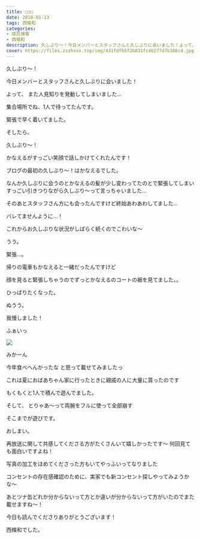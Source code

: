 ```yaml
---
title: ◯◯◯
date: 2018-01-13
tags: 西條和
categories: 
- 成员博客
- 西條和
description: 久しぶり〜！今日メンバーとスタッフさんと久しぶりに会いました！よって、また人見知りを発動してしまいました…集合場所でね、1人で待...
cover: https://files.zzzhxxx.top/img/431fdf65f2b031fc46277d7b186c4.jpg 
---
```








久しぶり〜！










今日メンバーとスタッフさんと久しぶりに会いました！








よって、
また人見知りを発動してしまいました…







集合場所でね、1人で待ってたんです。




緊張で早く着いてました。





そしたら、





久しぶり〜！









かなえるがすっごい笑顔で話しかけてくれたんです！







ブログの最初の久しぶり〜！はかなえるでした。








なんか久しぶりに会うのとかなえるの髪が少し変わってたのとで緊張してしまいすっごい引きつりながら久しぶり〜って言っちゃいました…









そのあとスタッフさん方にも会ったんですけど終始あわあわしてました…




バレてませんように…！









これからお久しぶりな状況がしばらく続くのでこわいな〜



うう。



緊張…。








帰りの電車もかなえると一緒だったんですけど




顔を見ると緊張しちゃうのでずっとかなえるのコートの裾を見てました。。







ひっぱりたくなった。





ぬうう。





我慢しました！








ふぁいっ




![](https://files.zzzhxxx.top/img/431fdf65f2b031fc46277d7b186c4.jpg)









みかーん





今年食べへんかったな
と思って載せてみましたっ





これは夏におばあちゃん家に行ったときに親戚の人に大量に貰ったのです






もくもくと1人で積んで遊んでました。







そして、
とりゃあ〜って両腕をフルに使って全部崩す





そこまでが遊びです。











おしまい。






再放送に関して共感してくださる方がたくさんいて嬉しかったです〜
何回見ても面白いですよね！




写真の加工をほめてくださった方もいてやっふいってなりました




コンセントの存在感確認のために、実家でも新コンセント探しやってみようかな〜




あとツナ缶どれか分からないって方とか違いが分からないって方がいたのでまた載せますね〜！





今日も読んでくださりありがとうございます！




西條和でした。


